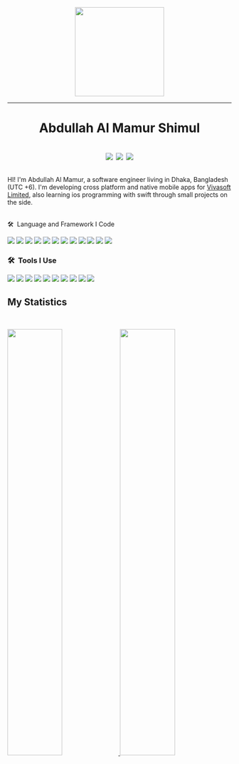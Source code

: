 <p align="center">
  <img src="https://github.com/thompsonemerson/thompsonemerson/raw/master/cover-thompson.png" height="200"/>
</p>
<hr/>
<h1 align="center">
  <b>Abdullah Al Mamur Shimul</b>
  <p>
<div align="center">
<a target="_blank" href="https://www.linkedin.com/in/abdullah-al-mamur/"><img src="https://img.shields.io/badge/-LinkedIn-0077B5?style=flat&logo=Linkedin&logoColor=white"></img></a>
<a target="_blank" href="https://mail.google.com/mail/u/0/?tab=rm&ogbl#inbox"><img src="https://img.shields.io/badge/-Gmail-D14836?style=flat&logo=Gmail&logoColor=white"></img></a>
<a target="_blank" href="https://github.com/al-mamur-shimul"><img src="https://img.shields.io/badge/-GitHub-c58545?style=flat&logo=github&labelColor=282828"></img></a>
<!-- <a target="_blank" href="https://www.linkedin.com/in/abdullah-al-mamur/"><img src="https://img.shields.io/badge/-Resume-0077B5?style=flat&logo=libreoffice&logoColor=white"></img></a> -->
</div>
</p>
</h1 algn="center">

HI! I'm Abdullah Al Mamur, a software engineer living in Dhaka, Bangladesh (UTC +6). 
I'm developing cross platform and native mobile apps for <a href="https://vivasoftltd.com/">Vivasoft Limited</a>, 
also learning ios programming with swift through small projects  on the side.

<br>
🛠 &nbsp;Language and Framework I Code

<p>
<div align="left">
  <img src="https://img.shields.io/badge/-Dart-00599C?style=flat&logo=dart&labelColor=282828">
  <img src="https://img.shields.io/badge/-Flutter-d1a01f?style=flat&logo=flutter&labelColor=282828">
  <img src="https://img.shields.io/badge/-Kotlin-98b982?style=flat&logo=kotlin&labelColor=282828">
  <img src="https://img.shields.io/badge/-Java-c58545?style=flat&logo=Java&labelColor=282828">
  <img src="https://img.shields.io/badge/-Javascript-d1a01f?style=flat&logo=javascript&labelColor=282828">
  <img src="https://img.shields.io/badge/-Swift-c58545?style=flat&logo=swift&labelColor=282828">
  <img src="https://img.shields.io/badge/-React-d1a01f?style=flat&logo=react&labelColor=282828">
  <img src="https://img.shields.io/badge/-Android-98b982?style=flat&logo=android&labelColor=282828">
  <img src="https://img.shields.io/badge/-ios-d1a01f?style=flat&logo=ios&labelColor=282828">
  <img src="https://img.shields.io/badge/-Firebase-d1a01f?style=flat&logo=firebase&labelColor=282828">
  <img src="https://img.shields.io/badge/-Spring-d1a01f?style=flat&logo=spring&labelColor=282828">
  <img src="https://img.shields.io/badge/-Markdown-d1a01f?style=flat&logo=markdown&labelColor=282828">
</div>
</p>

### 🛠 &nbsp;Tools I Use
<p>
<div align="left">
  <img src="https://img.shields.io/badge/-Android%20Studio-00599C?style=flat&logo=android-studio&labelColor=282828">
  <img src="https://img.shields.io/badge/-VS%20Code-d1a01f?style=flat&logo=visual-studio-code&labelColor=282828">
  <img src="https://img.shields.io/badge/-IntelliJ%20IDEA-333333?style=flat&logo=intellij-idea&logoColor=f70486">
   <img src="https://img.shields.io/badge/-XCode-d1a01f?style=flat&logo=xcode&labelColor=282828">
  <img src="https://img.shields.io/badge/-Git-98b982?style=flat&logo=git&labelColor=282828">
  <img src="https://img.shields.io/badge/-GitHub-c58545?style=flat&logo=github&labelColor=282828">
  <img src="https://img.shields.io/badge/-Slack-d1a01f?style=flat&logo=slack&labelColor=282828">
  <img src="https://img.shields.io/badge/-Jira-c58545?style=flat&logo=jira&labelColor=282828">
  <img src="https://img.shields.io/badge/-Confluence-d1a01f?style=flat&logo=confluence&labelColor=282828">
  <img src="https://img.shields.io/badge/-Adobe%20Xd-d1a01f?style=flat&logo=adobe-xd&labelColor=282828">
</div>
</p>



## My Statistics

<br/>
<p align="left">
  <a href="https://github.com/al-mamur-shimul">
  <img width="49.5%" src="https://github-readme-stats.vercel.app/api?username=al-mamur-shimul&show_icons=true&theme=gruvbox&hide_border=true&include_all_commits=true&count_private=true" />
    <img width="49.5%" src="https://github-readme-streak-stats.herokuapp.com/?user=al-mamur-shimul&theme=gruvbox&hide_border=true" />
  </a>
</p>
<br>


<!-- [![Abdullah Al Mamur' Activity Graph](https://activity-graph.herokuapp.com/graph?username=al-mamur-shimul&custom_title=Abdullah%20Al%20Mamur's%20Contribution%20Graph&theme=gruvbox&bg_color=282828&hide_border=true&line=d1a01f&point=c58545)](#) -->


